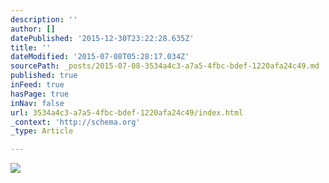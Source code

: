 ```yaml
---
description: ''
author: []
datePublished: '2015-12-30T23:22:28.635Z'
title: ''
dateModified: '2015-07-08T05:28:17.034Z'
sourcePath: _posts/2015-07-08-3534a4c3-a7a5-4fbc-bdef-1220afa24c49.md
published: true
inFeed: true
hasPage: true
inNav: false
url: 3534a4c3-a7a5-4fbc-bdef-1220afa24c49/index.html
_context: 'http://schema.org'
_type: Article

---
```

![](https://the-grid-user-content.s3-us-west-2.amazonaws.com/fc2c8b5c-0c0c-40eb-b7c7-e9fdd030e3a6.jpg)